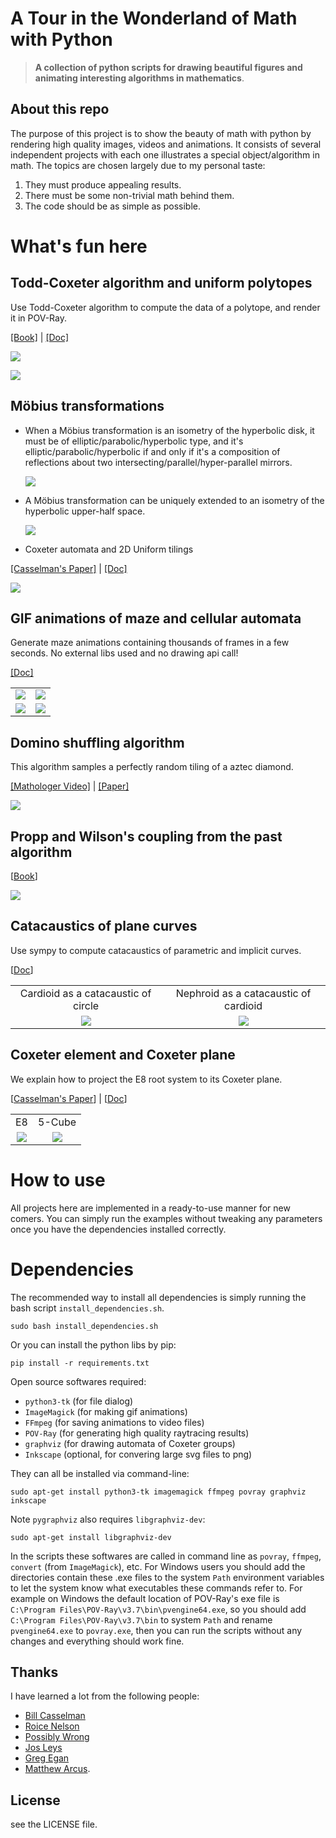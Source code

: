 # A Tour in the Wonderland of Math with Python

> **A collection of python scripts for drawing beautiful figures and animating interesting algorithms in mathematics**.

## About this repo

The purpose of this project is to show the beauty of math with python by rendering high quality images, videos and animations. It consists of several independent projects with each one illustrates a special object/algorithm in math. The topics are chosen largely due to my personal taste:

1. They must produce appealing results.
2. There must be some non-trivial math behind them.
3. The code should be as simple as possible.

# What's fun here

## Todd-Coxeter algorithm and uniform polytopes

Use Todd-Coxeter algorithm to compute the data of a polytope, and render it in POV-Ray.

[[Book]](https://www.routledge.com/Handbook-of-Computational-Group-Theory/Holt-Eick-OBrien/p/book/9780367659448) | [[Doc]](https://pywonderland.com/polytopes)


![](images/polytopes.png)

![](images/polyhedra_mirrors.png)


## Möbius transformations

+ When a Möbius transformation is an isometry of the hyperbolic disk, it must be of elliptic/parabolic/hyperbolic type, and it's elliptic/parabolic/hyperbolic if and only if it's a composition of reflections about two intersecting/parallel/hyper-parallel mirrors.

    ![](images/mobius.png)

+ A Möbius transformation can be uniquely extended to an isometry of the hyperbolic upper-half space.

    ![](images/h3_isometry.png)

+ Coxeter automata and 2D Uniform tilings

[[Casselman's Paper]](https://personal.math.ubc.ca/~cass/research/pdf/roots.pdf) | [[Doc]](https://pywonderland.com/uniform-tilings/)

![](images/hyperbolic-tilings.png)

## GIF animations of maze and cellular automata

Generate maze animations containing thousands of frames in a few seconds. No external libs used and no drawing api call!

[[Doc]](https://pywonderland.com/gifmaze)

|    |    |
|:---:|:---:|
| ![](images/kruskal.gif) | ![](images/wilson-bfs.gif)    |
| ![](images/gosperglidergun.gif) | ![](images/langton-ant.gif) |


## Domino shuffling algorithm

This algorithm samples a perfectly random tiling of a aztec diamond.

[[Mathologer Video]](https://www.youtube.com/watch?v=Yy7Q8IWNfHM) | [[Paper]](https://arxiv.org/abs/math/9201305)

![](images/dominoshuffling.gif)

## Propp and Wilson's coupling from the past algorithm

[[Book](https://www.cambridge.org/core/books/finite-markov-chains-and-algorithmic-applications/EE10AF27811B43B02E05905DC6413467)]

![](images/random_lozenge_tiling.svg)

## Catacaustics of plane curves

Use sympy to compute catacaustics of parametric and implicit curves.

[[Doc](https://pywonderland.com/catacaustics)]

|   |   |
|:---:|:---:|
| Cardioid as a catacaustic of circle | Nephroid as a catacaustic of cardioid |
|![](images/caustics_cardioid.png) | ![](images/caustics_nephroid.png)|


## Coxeter element and Coxeter plane

We explain how to project the E8 root system to its Coxeter plane.

[[Casselman's Paper](https://personal.math.ubc.ca/~cass/research/pdf/Element.pdf)] | [[Doc](https://pywonderland.com/e8-and-coxeter-plane/)]

|   |    |
|:---:|:---:|
| E8   |  5-Cube   |
| ![](images/e8.svg) | ![](images/5-cube.svg) |

# How to use

All projects here are implemented in a ready-to-use manner for new comers. You can simply run the examples without tweaking any parameters once you have the dependencies installed correctly.

# Dependencies

The recommended way to install all dependencies is simply running the bash script `install_dependencies.sh`.

```
sudo bash install_dependencies.sh
```

Or you can install the python libs by pip:

```
pip install -r requirements.txt
```

Open source softwares required:

+ `python3-tk` (for file dialog)
+ `ImageMagick` (for making gif animations)
+ `FFmpeg` (for saving animations to video files)
+ `POV-Ray` (for generating high quality raytracing results)
+ `graphviz` (for drawing automata of Coxeter groups)
+ `Inkscape` (optional, for convering large svg files to png)

They can all be installed via command-line:

```
sudo apt-get install python3-tk imagemagick ffmpeg povray graphviz inkscape
```


Note `pygraphviz` also requires `libgraphviz-dev`:

```
sudo apt-get install libgraphviz-dev
```

In the scripts these softwares are called in command line as `povray`, `ffmpeg`, `convert` (from `ImageMagick`), etc. For Windows users you should add the directories contain these .exe files to the system `Path` environment variables to let the system know what executables these commands refer to. For example on Windows the default location of POV-Ray's exe file is `C:\Program Files\POV-Ray\v3.7\bin\pvengine64.exe`, so you should add `C:\Program Files\POV-Ray\v3.7\bin` to system `Path` and rename `pvengine64.exe` to `povray.exe`, then you can run the scripts without any changes and everything should work fine.

## Thanks

I have learned a lot from the following people:

- [Bill Casselman](http://www.math.ubc.ca/~cass/)
- [Roice Nelson](https://github.com/roice3)
- [Possibly Wrong](https://possiblywrong.wordpress.com/)
- [Jos Leys](http://www.josleys.com/)
- [Greg Egan](http://gregegan.net/)
- [Matthew Arcus](https://github.com/matthewarcus).

## License

see the LICENSE file.
